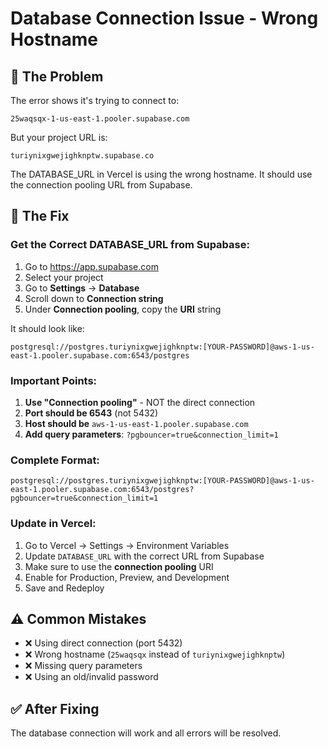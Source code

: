 # Database Connection Issue - Wrong Hostname

## 🚨 The Problem

The error shows it's trying to connect to:
```
25waqsqx-1-us-east-1.pooler.supabase.com
```

But your project URL is:
```
turiynixgwejighknptw.supabase.co
```

The DATABASE_URL in Vercel is using the wrong hostname. It should use the connection pooling URL from Supabase.

## 🔧 The Fix

### Get the Correct DATABASE_URL from Supabase:

1. Go to https://app.supabase.com
2. Select your project
3. Go to **Settings** → **Database**
4. Scroll down to **Connection string**
5. Under **Connection pooling**, copy the **URI** string

It should look like:
```
postgresql://postgres.turiynixgwejighknptw:[YOUR-PASSWORD]@aws-1-us-east-1.pooler.supabase.com:6543/postgres
```

### Important Points:

1. **Use "Connection pooling"** - NOT the direct connection
2. **Port should be 6543** (not 5432)
3. **Host should be** `aws-1-us-east-1.pooler.supabase.com`
4. **Add query parameters**: `?pgbouncer=true&connection_limit=1`

### Complete Format:

```
postgresql://postgres.turiynixgwejighknptw:[YOUR-PASSWORD]@aws-1-us-east-1.pooler.supabase.com:6543/postgres?pgbouncer=true&connection_limit=1
```

### Update in Vercel:

1. Go to Vercel → Settings → Environment Variables
2. Update `DATABASE_URL` with the correct URL from Supabase
3. Make sure to use the **connection pooling** URI
4. Enable for Production, Preview, and Development
5. Save and Redeploy

## ⚠️ Common Mistakes

- ❌ Using direct connection (port 5432)
- ❌ Wrong hostname (`25waqsqx` instead of `turiynixgwejighknptw`)
- ❌ Missing query parameters
- ❌ Using an old/invalid password

## ✅ After Fixing

The database connection will work and all errors will be resolved.

